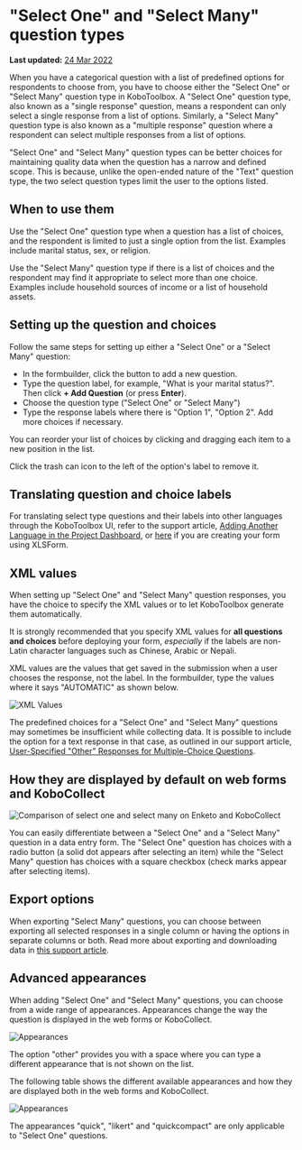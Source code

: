 # "Select One" and "Select Many" question types
**Last updated:** <a href="https://github.com/kobotoolbox/docs/blob/a5b8d20271686c6cd30a3a069b8f62d6aa09c1ef/source/select_one_and_select_many.md" class="reference">24 Mar 2022</a>

When you have a categorical question with a list of predefined options for
respondents to choose from, you have to choose either the "Select One" or
"Select Many" question type in KoboToolbox. A "Select One" question type, also
known as a "single response" question, means a respondent can only select a
single response from a list of options. Similarly, a "Select Many" question type
is also known as a "multiple response" question where a respondent can select
multiple responses from a list of options.

"Select One" and "Select Many" question types can be better choices for
maintaining quality data when the question has a narrow and defined scope. This
is because, unlike the open-ended nature of the "Text" question type, the two
select question types limit the user to the options listed.

## When to use them

Use the "Select One" question type when a question has a list of choices, and
the respondent is limited to just a single option from the list. Examples
include marital status, sex, or religion.

Use the "Select Many" question type if there is a list of choices and the
respondent may find it appropriate to select more than one choice. Examples
include household sources of income or a list of household assets.

## Setting up the question and choices

Follow the same steps for setting up either a "Select One" or a "Select Many"
question:

-   In the formbuilder, click the <i class="k-icon k-icon-plus"></i> button to
    add a new question.
-   Type the question label, for example, "What is your marital status?". Then
    click **+ Add Question** (or press **Enter**).
-   Choose the question type ("Select One" or "Select Many")
-   Type the response labels where there is "Option 1", "Option 2". Add more
    choices if necessary.

<p class="note">
  You can reorder your list of choices by clicking and dragging each item to a
  new position in the list.
</p>

Click the <i class="k-icon k-icon-trash"></i> trash can icon to the left of the
option's label to remove it.

## Translating question and choice labels

For translating select type questions and their labels into other languages
through the KoboToolbox UI, refer to the support article,
[Adding Another Language in the Project Dashboard](language_dashboard.md), or
[here](language_xls.md) if you are creating your form using XLSForm.

## XML values

When setting up "Select One" and "Select Many" question responses, you have the
choice to specify the XML values or to let KoboToolbox generate them
automatically.

<p class="note">
  It is strongly recommended that you specify XML values for
  <strong>all questions and choices</strong> before deploying your form,
  <em>especially</em> if the labels are non-Latin character languages such as
  Chinese, Arabic or Nepali.
</p>

XML values are the values that get saved in the submission when a user chooses
the response, not the label. In the formbuilder, type the values where it says
"AUTOMATIC" as shown below.

![XML Values](/images/select_one_and_select_many/xml_values.png)

The predefined choices for a "Select One" and "Select Many" questions may
sometimes be insufficient while collecting data. It is possible to include the
option for a text response in that case, as outlined in our support article,
[User-Specified "Other" Responses for Multiple-Choice Questions](user_specified_other.md).

## How they are displayed by default on web forms and KoboCollect

![Comparison of select one and select many on Enketo and KoboCollect](/images/select_one_and_select_many/select_one_select_many_comparison.png)

You can easily differentiate between a "Select One" and a "Select Many" question
in a data entry form. The "Select One" question has choices with a radio button
(a solid dot appears after selecting an item) while the "Select Many" question
has choices with a square checkbox (check marks appear after selecting items).

## Export options

When exporting "Select Many" questions, you can choose between exporting all
selected responses in a single column or having the options in separate columns
or both. Read more about exporting and downloading data in
[this support article](export_download.md).

## Advanced appearances

When adding "Select One" and "Select Many" questions, you can choose from a wide
range of appearances. Appearances change the way the question is displayed in
the web forms or KoboCollect.

![Appearances](/images/select_one_and_select_many/appearances.png)

<p class="note">
  The option "other" provides you with a space where you can type a different
  appearance that is not shown on the list.
</p>

The following table shows the different available appearances and how they are
displayed both in the web forms and KoboCollect.

![Appearances](/images/select_one_and_select_many/select_one_select_many_table.png)

<p class="note">
  The appearances "quick", "likert" and "quickcompact" are only applicable to
  "Select One" questions.
</p>
